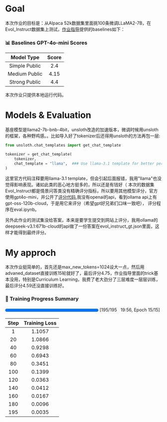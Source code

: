 # Goal
本次作业的目标是：从Alpaca 52k数据集里面挑100条微调LLaMA2-7B，在Evol_Instruct数据集上测试，[作业指导](https://speech.ee.ntu.edu.tw/~hylee/ml/ml2025-course-data//hw5.pdf)提供的baselines如下：
### 📊 Baselines GPT-4o-mini Scores

| Model Type | Score |
|:----------:|:-----:|
| Simple Public | 2.4  |
| Medium Public | 4.15 |
| Strong Public | 4.4  |

本次作业只提供本地运行代码。

# Models & Evaluation
基座模型是llama2-7b-bnb-4bit，unsloth改造的加速版本，微调时候用unsloth的框架，各种野鸡感。。比如导入好了tokenizer后还得用unsloth的方法再包一层:
```python
from unsloth.chat_templates import get_chat_template

tokenizer = get_chat_template(
    tokenizer,
    chat_template = "llama",  ### Use llama-3.1 template for better performance here
)
```
这里官方代码注释要用llama-3.1 template，但会引起后面报错，我用"llama"也没觉得影响表现。诸如此类的恶心地方挺多的，所以还是有钱好（
本次的数据集Evol_Instruct都是情景问答类没有精确评分指标，所以要用其他模型评分，官方使用gpt4o-mini，并公开了[评分代码](https://drive.google.com/file/d/12WFH1mCBG2zTM29olVy_itq7-pPWmRtX/view?usp=sharing),我没有openai的api，看到ollama api上有gpt-oss-120b-cloud，于是用它来评分（希望gpt好兄弟们口味一致吧），
评分程序在eval.ipynb。

另外此作业的测试集没给答案，本来是要学生提交到网站上评分，我用ollama的deepseek-v3.1:671b-cloud的api做了一份答案在evol_instruct_gt.json里面，这样才能得到最终评分。

# My approch
本次作业挺简单的，首先还是max_new_tokens=1024设大一点，然后用advaned_dataset直接训练15轮就好了，最后评分4.75，作业指导里面的trick基本没用，特别是Curriculum Learning，我费了老大劲分了三层难度一层层训练，最后评分4.59还没直接训练好。
### 🧩 Training Progress Summary

<div>
  <progress value="195" max="195" style="width:300px; height:20px; vertical-align: middle;"></progress>
  [195/195 &nbsp;&nbsp;19:56, Epoch 15/15]
</div>

| **Step** | **Training Loss** |
|:--------:|:-----------------:|
| 1   | 1.1057 |
| 20  | 1.0866 |
| 40  | 0.9298 |
| 60  | 0.6943 |
| 80  | 0.3451 |
| 100 | 0.1399 |
| 120 | 0.0363 |
| 140 | 0.0412 |
| 160 | 0.0167 |
| 180 | 0.0096 |
| 195 | 0.0035 |
